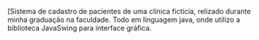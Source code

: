 [Sistema de cadastro de pacientes de uma clínica fictícia, relizado durante minha graduação na faculdade.
Todo em linguagem java, onde utilizo a biblioteca JavaSwing para interface gráfica.
